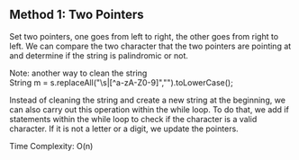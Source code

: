 ## Method 1: Two Pointers
Set two pointers, one goes from left to right, the other goes from right to left. We can compare the two character that the two pointers are pointing at and determine if the string is palindromic or not. <br />

Note: another way to clean the string <br />
String m = s.replaceAll("\s|[^a-zA-Z0-9]","").toLowerCase(); <br />

Instead of cleaning the string and create a new string at the beginning, we can also carry out this operation within the while loop. To do that, we add if statements within the while loop to check if the character is a valid character. If it is not a letter or a digit, we update the pointers. <br />

Time Complexity: O(n)
